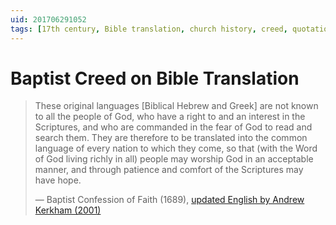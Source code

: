```yaml
---
uid: 201706291052
tags: [17th century, Bible translation, church history, creed, quotation]
---
```


# Baptist Creed on Bible Translation

> These original languages [Biblical Hebrew and Greek] are not known to all the people of God, who have a right to and an interest in the Scriptures, and who are commanded in the fear of God to read and search them. They are therefore to be translated into the common language of every nation to which they come, so that (with the Word of God living richly in all) people may worship God in an acceptable manner, and through patience and comfort of the Scriptures may have hope.
> 
> — Baptist Confession of Faith (1689), [updated English by Andrew Kerkham (2001)](https://www.creeds.net/baptists/1689/kerkham/1689.htm)
